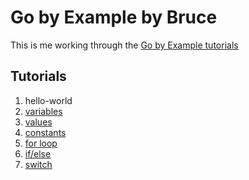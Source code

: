 # Go by Example by Bruce

This is me working through the [Go by Example tutorials](https://gobyexample.com)

## Tutorials

1. hello-world
1. [variables](variables.go)
1. [values](values.go)
1. [constants](constants.go)
1. [for loop](for.go)
1. [if/else](if.go)
1. [switch](switch.go)
